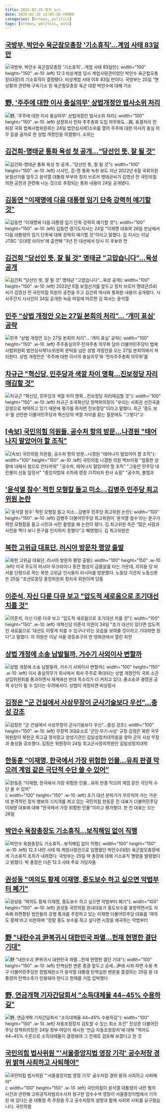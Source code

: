 ```yaml
---
title: 2025.02.25 정치 뉴스
date: 2025-02-25 12:05:16 +0900
categories: [krnews, politics]
tags: [krnews, politics, auto]
---
```

## [국방부, 박안수 육군참모총장 '기소휴직'…계엄 사태 83일만](https://n.news.naver.com/mnews/article/018/0005950504)

![국방부, 박안수 육군참모총장 '기소휴직'…계엄 사태 83일만](https://mimgnews.pstatic.net/image/origin/018/2025/02/25/5950504.jpg?type=nf220_150){: width="100" height="150" .w-10 .left}
12·3 비상계엄 당시 계엄사령관이었던 박안수 육군참모총장(대장)의 기소휴직이 결정됐다. 비상계엄 사태 이후 83일 만이다. 국방부는 25일 “현 상황과 관련해 구속기소 된 육군참모총장 육군 대장 박안수에 대해 기소

## [野, '주주에 대한 이사 충실의무' 상법개정안 법사소위 처리](https://n.news.naver.com/mnews/article/001/0015230956)

![野, '주주에 대한 이사 충실의무' 상법개정안 법사소위 처리](https://mimgnews.pstatic.net/image/origin/001/2025/02/24/15230956.jpg?type=nf220_150){: width="100" height="150" .w-10 .left}
상장회사 전자 주주총회 도입 의무화도…與, 표결처리 전 퇴장 국회 법제사법위원회는 24일 법안심사제1소위를 열어 주주에 대한 이사의 충실 의무 등을 골자로 한 상법 개정안을 의결했다. 소위는

## [김건희-명태균 통화 육성 첫 공개…“당선인 뜻, 잘 될 것”](https://n.news.naver.com/mnews/article/023/0003889941)

![김건희-명태균 통화 육성 첫 공개…“당선인 뜻, 잘 될 것”](https://mimgnews.pstatic.net/image/origin/023/2025/02/24/3889941.jpg?type=nf220_150){: width="100" height="150" .w-10 .left}
시사인, 김-명 통화 녹취 보도 지난 2022년 6월 국회의원 보궐선거를 앞두고 윤석열 대통령 부부와 정치 브로커 명태균씨가 김영선 전 국민의힘 의원 공천과 관련해 나눈 것으로 추정되는 통화 내용이 24일 공개됐다.

## [김동연 "이재명에 다음 대통령 임기 단축 강력히 얘기할 것"](https://n.news.naver.com/mnews/article/656/0000122658)

![김동연 "이재명에 다음 대통령 임기 단축 강력히 얘기할 것"](https://mimgnews.pstatic.net/image/origin/656/2025/02/24/122658.jpg?type=nf220_150){: width="100" height="150" .w-10 .left}
김동연 경기도지사는 24일 "이재명 대표와 28일 만남에서 다음 대통령의 임기 단축에 대해 강력히 얘기할 것"이라고 말했다. 김 지사는 이날 JTBC '오대영 라이브'에 출연해 "3년 전 대선에서 당시 이 후보와 연

## [김건희 "당선인 뜻, 잘 될 것" 명태균 "고맙습니다"…육성 공개](https://n.news.naver.com/mnews/article/025/0003422792)

![김건희 "당선인 뜻, 잘 될 것" 명태균 "고맙습니다"…육성 공개](https://mimgnews.pstatic.net/image/origin/025/2025/02/24/3422792.jpg?type=nf220_150){: width="100" height="150" .w-10 .left}
2022년 6월 보궐선거를 앞두고 정치 브로커 명태균(54)씨가 김영선 전 국민의힘 의원의 공천을 두고 김건희 여사와 통화한 내용이 공개됐다. 시사주간지 시사인이 24일 공개한 녹음 파일에 따르면 김 여사는 윤석열

## [민주 “상법 개정안 오는 27일 본회의 처리”… ‘개미 표심’ 공략](https://n.news.naver.com/mnews/article/366/0001056538)

![민주 “상법 개정안 오는 27일 본회의 처리”… ‘개미 표심’ 공략](https://mimgnews.pstatic.net/image/origin/366/2025/02/25/1056538.jpg?type=nf220_150){: width="100" height="150" .w-10 .left}
주주충실의무·전자주총 의무화 담아 더불어민주당이 법제사법위원회 법안심사제1소위원회 문턱을 넘은 상법 개정안을 오는 27일 본회의에서 처리한다. 상법 개정안은 ‘주주에 대한 이사의 충실의무’와 ‘전자주주총회 의무화’를

## [차규근 "혁신당, 민주당과 색깔 차이 명확…진보정당 자리매김할 것"](https://n.news.naver.com/mnews/article/119/0002926934)

![차규근 "혁신당, 민주당과 색깔 차이 명확…진보정당 자리매김할 것"](https://mimgnews.pstatic.net/image/origin/119/2025/02/25/2926934.jpg?type=nf220_150){: width="100" height="150" .w-10 .left}
차규근 조국혁신당 정책위의장이 "우리는 사회권 선진국을 강령으로 채택하고 있기 때문에 평가를 하자면 진보정당"이라고 말했다. 최근 '중도 보수'를 선언한 더불어민주당과 혁신당의 색깔 차이를 묻는 질문에도 "그렇다"고

## [[속보] 국민의힘 의원들, 공수처 항의 방문...나경원 "태어나지 말았어야 할 조직"](https://n.news.naver.com/mnews/article/052/0002157263)

![[속보] 국민의힘 의원들, 공수처 항의 방문...나경원 "태어나지 말았어야 할 조직"](https://mimgnews.pstatic.net/image/origin/052/2025/02/24/2157263.jpg?type=nf220_150){: width="100" height="150" .w-10 .left}
국민의힘 나경원 의원 백브리핑 "엄중한 상황에 대해서 참으로 안타까워" "공수처, 태어나지 말았어야 할 조직" "그동안 민주당 내란몰이 선동 앞장서" "중앙지법에 수차례 영장 기각되자 판사 쇼핑" "공수처, 불법과

## ['윤석열 참수' 적힌 모형칼 들고 미소…김병주 민주당 최고위원 논란](https://n.news.naver.com/mnews/article/011/0004454168)

!['윤석열 참수' 적힌 모형칼 들고 미소…김병주 민주당 최고위원 논란](https://mimgnews.pstatic.net/image/origin/011/2025/02/24/4454168.jpg?type=nf220_150){: width="100" height="150" .w-10 .left}
김병주 더불어민주당 최고위원이 ‘윤석열 참수’라는 문구가 적힌 모형칼을 들고 시민과 사진 촬영을 해 논란이 됐다. 김 최고위원 측은 “많은 사람과 사진을 찍다 보니 문구를 인지하지 못했다”고 해명했다. 김 최고위원은

## [북한 고위급 대표단, 러시아 방문차 평양 출발](https://n.news.naver.com/mnews/article/003/0013085720)

![북한 고위급 대표단, 러시아 방문차 평양 출발](https://mimgnews.pstatic.net/image/origin/003/2025/02/25/13085720.jpg?type=nf220_150){: width="100" height="150" .w-10 .left}
미국 주도의 러시아·우크라이나 종전 협상이 급물살을 타는 가운데, 리히용 당 비서를 단장으로 하는 북한 고위급 인사들이 러시아를 방문했다. 노동당 기관지 노동신문은 25일 "조선로동당 중앙위원회 정치국 위원이며 당중

## [이준석, 자신 다룬 다큐 보고 "압도적 새로움으로 조기대선 치를 것"](https://n.news.naver.com/mnews/article/469/0000850659)

![이준석, 자신 다룬 다큐 보고 "압도적 새로움으로 조기대선 치를 것"](https://mimgnews.pstatic.net/image/origin/469/2025/02/25/850659.jpg?type=nf220_150){: width="100" height="150" .w-10 .left}
개혁신당 이준석 의원이 24일 "조기 대선이 있다면 압도적인 새로움으로 '대선도 이렇게 치를 수 있구나'라는 모습을 보여줄 것이라고 기대하면 된다"고 말했다. 이 의원은 이날 서울 영등포구의 한 영화관에서 열린 자전

## [상법 개정에 소송 남발될까, 거수기 사외이사 변할까](https://n.news.naver.com/mnews/article/648/0000033769)

![상법 개정에 소송 남발될까, 거수기 사외이사 변할까](https://mimgnews.pstatic.net/image/origin/648/2025/02/25/33769.jpg?type=nf220_150){: width="100" height="150" .w-10 .left}
이사 충실의무가 회사에서 회사·주주로 확대되는 상법 개정안이 국회 소관 상임위원회를 통과하면서 재계에선 반대 목소리가 더 커지고 있다. 줄소송과 경영권 공격 수단이 될 수 있다는 우려에서다. 상법이 개정되면 비상장사

## [김정은 "군 건설에서 사상무장이 군사기술보다 우선"…충성 강조](https://n.news.naver.com/mnews/article/001/0015231199)

![김정은 "군 건설에서 사상무장이 군사기술보다 우선"…충성 강조](https://mimgnews.pstatic.net/image/origin/001/2025/02/25/15231199.jpg?type=nf220_150){: width="100" height="150" .w-10 .left}
무장력 3대요소로 '군인·무기·사상' 규정 김정은 북한 국무위원장이 북한군 최고급 정치장교 양성기관인 김일성정치대학을을 찾아 군의 사상 무장과 충성을 강조했다. 김정은 위원장이 24일 최고군사정치학원인 김일성정치대학

## [한동훈 “이재명, 한국에서 가장 위험한 인물…유죄 판결 막으려 계엄 같은 극단적 수단 쓸 수 있어”](https://n.news.naver.com/mnews/article/087/0001100337)

![한동훈 “이재명, 한국에서 가장 위험한 인물…유죄 판결 막으려 계엄 같은 극단적 수단 쓸 수 있어”](https://mimgnews.pstatic.net/image/origin/087/2025/02/25/1100337.jpg?type=nf220_150){: width="100" height="150" .w-10 .left}
조기 대선 분위기가 무르익어 가는 가운데 본격적인 정치 행보의 기지개를 켜고 있는 국민의힘 한동훈 전 대표가 더불어민주당 이재명 대표에 대해 "한국에서 가장 위험한 인물"이라고 평가했다. 한 전 대표는 오는 26일

## [박안수 육참총장도 기소휴직…보직해임 없이 직행](https://n.news.naver.com/mnews/article/079/0003995557)

![박안수 육참총장도 기소휴직…보직해임 없이 직행](https://mimgnews.pstatic.net/image/origin/079/2025/02/25/3995557.jpg?type=nf220_150){: width="100" height="150" .w-10 .left}
12.3 내란 사태 때 계엄사령관으로 임명됐던 박안수(대장) 육군참모총장에게 기소휴직 조치가 내려졌다. 국방부는 25일 박 총장에 대해 기소휴직 명령을 발령했다고 밝혔다. 박 총장은 다른 12.3 사태 주요 가담자들

## [권성동 "여의도 황제 이재명, 중도보수 하고 싶으면 악법부터 폐기"](https://n.news.naver.com/mnews/article/119/0002926903)

![권성동 "여의도 황제 이재명, 중도보수 하고 싶으면 악법부터 폐기"](https://mimgnews.pstatic.net/image/origin/119/2025/02/25/2926903.jpg?type=nf220_150){: width="100" height="150" .w-10 .left}
권성동 국민의힘 원내대표가 중도보수를 표방하면서도 지속해 좌편향된 법안들의 강행 통과를 주장하고 있는 이재명 더불어민주당 대표를 '여의도 황제'라고 비판하며 "정말 중도 보수를 하고 싶다면 시장을 왜곡하는 악법부터

## [野 "내란수괴 尹복귀시 대한민국 파멸…헌재 현명한 결단 기대"](https://n.news.naver.com/mnews/article/001/0015232001)

![野 "내란수괴 尹복귀시 대한민국 파멸…헌재 현명한 결단 기대"](https://mimgnews.pstatic.net/image/origin/001/2025/02/25/15232001.jpg?type=nf220_150){: width="100" height="150" .w-10 .left}
탄핵심판 변론 종결 앞두고 공세…尹에 사죄·파면 수용 촉구 더불어민주당은 헌법재판소가 윤석열 대통령 탄핵심판 변론을 종결하는 25일 윤 대통령의 탄핵소추가 인용돼야 한다고 헌재를 거듭 압박했다

## [野, 연금개혁 기자간담회서 "소득대체율 44~45% 수용하길"](https://n.news.naver.com/mnews/article/029/0002937360)

![野, 연금개혁 기자간담회서 "소득대체율 44~45% 수용하길"](https://mimgnews.pstatic.net/image/origin/029/2025/02/24/2937360.jpg?type=nf220_150){: width="100" height="150" .w-10 .left}
자동조정장치 검토할 수 있는 최소 조건" 진성준 더불어민주당 정책위의장은 24일 정부·여당이 제시한 '연금 자동조정장치'에 대해 "적어도 44~45% 수준으로 소득대체율이 결정돼야 그 전제로 검토해 보겠다고 한 것

## [국민의힘 법사위원 "'서울중앙지법 영장 기각' 공수처장 경위 밝혀 사죄하고 사퇴해야"](https://n.news.naver.com/mnews/article/214/0001407288)

![국민의힘 법사위원 "'서울중앙지법 영장 기각' 공수처장 경위 밝혀 사죄하고 사퇴해야"](https://mimgnews.pstatic.net/image/origin/214/2025/02/24/1407288.jpg?type=nf220_150){: width="100" height="150" .w-10 .left}
국민의힘이 윤석열 대통령의 내란 혐의 사건과 관련해 고위공직자범죄수사처 청구한 압수수색 영장이 서울중앙지법에서 기각된 바 있다는 윤 대통령 측 주장을 두고 공수처장의 설명과 함께 사죄와 사퇴를 요구했습니다. 국민의힘

